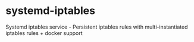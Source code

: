 # systemd-iptables
Systemd iptables service - Persistent iptables rules with multi-instantiated iptables rules + docker support
